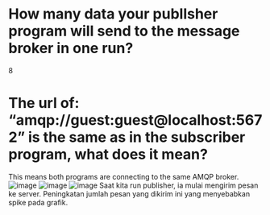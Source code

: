 # How many data your publlsher program will send to the message broker in one run?
8
# The url of: “amqp://guest:guest@localhost:5672” is the same as in the subscriber program, what does it mean?
This means both programs are connecting to the same AMQP broker.
![image](https://github.com/g0lgi/tutorial8publisher/assets/119854906/b7265194-c7ff-4df8-9fcb-c810ff91cc80)
![image](https://github.com/g0lgi/tutorial8publisher/assets/119854906/a0ccc997-9a05-4e65-8375-3318d5a3e3ad)
![image](https://github.com/g0lgi/tutorial8publisher/assets/119854906/65da3910-ad62-44e9-bc7c-7adb6f050e52)
Saat kita run publisher, ia mulai mengirim pesan ke server. Peningkatan jumlah pesan yang dikirim ini yang menyebabkan spike pada grafik.
